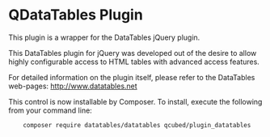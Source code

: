 # QDataTables Plugin

This plugin is a wrapper for the DataTables jQuery plugin. 

This DataTables plugin for jQuery was developed out of the desire to allow highly configurable access to HTML tables with advanced access features.

For detailed information on the plugin itself, please refer to the DataTables web-pages: http://www.datatables.net

This control is now installable by Composer. To install, execute the following from your command line:
```
	composer require datatables/datatables qcubed/plugin_datatables
```    
